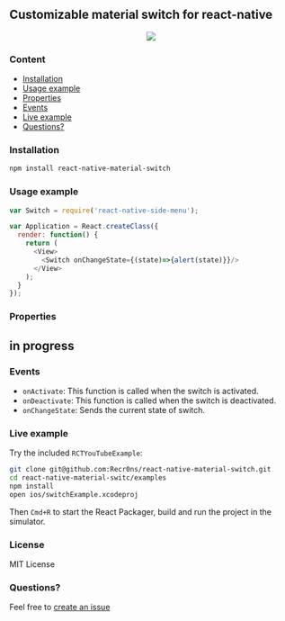 ## Customizable material switch for react-native
<p align="center">
    <img src ="http://oi57.tinypic.com/2rysl94.jpg" />
</p>

### Content
- [Installation](#installation)
- [Usage example](#usage-example)
- [Properties](#properties)
- [Events](#events)
- [Live example](#live-example)
- [Questions?](#questions)

### Installation
```bash
npm install react-native-material-switch
```

### Usage example
```javascript
var Switch = require('react-native-side-menu');

var Application = React.createClass({
  render: function() {
    return (
      <View>
        <Switch onChangeState={(state)=>{alert(state)}}/>
      </View>
    );
  }
});
```

### Properties
## in progress

### Events
* `onActivate`: This function is called when the switch is activated.
* `onDeactivate`: This function is called when the switch is deactivated.
* `onChangeState`: Sends the current state of switch.

### Live example
Try the included `RCTYouTubeExample`:

```sh
git clone git@github.com:Recr0ns/react-native-material-switch.git
cd react-native-material-switc/examples
npm install
open ios/switchExample.xcodeproj
```
Then `Cmd+R` to start the React Packager, build and run the project in the simulator.

### License
MIT License

### Questions?
Feel free to [create an issue](https://github.com/Recr0ns/react-native-material-switch/issues)

